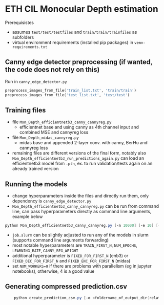 # ETH CIL Monocular Depth estimation

Prerequisistes

- assumes `test/test/testfiles` and `train/train/trainfiles` as subfolders
- virtual environment requirements (installed pip packages) in `venv-requirements.txt`

## Canny edge detector preprocessing (if wanted, the code does not rely on this)

Run in `canny_edge_detector.py`

```python
preprocess_images_from_file('train_list.txt', 'train/train')
preprocess_images_from_file('test_list.txt', 'test/test')
```

## Training files

- file `Mon_Depth_efficientnetb3_canny_cannyreg.py`
  - efficientnet base and using canny as 4th channel input and combined MSE and cannyreg loss
- file `Mon_Depth_midas_cannyreg.py`
  - midas base and appended 2-layer conv. with canny, BerHu and cannyreg loss
- remaining files are different versions of the final form, notably also `Mon_Depth_efficientnetb3_run_predictions_again.py` can load an efficientnetb3 model from `.pth`, ex. to run validation/tests again on an already trained version

## Running the models

- change hyperparameters inside the files and directly run them, only dependency is `canny_edge_detector.py`
- `Mon_Depth_efficientnetb3_canny_cannyreg.py` can be run from command line, can pass hyperparameters directly as command line arguments, example below

```powershell
python Mon_Depth_efficientnetb3_canny_cannyreg.py [-n 10000] [-e 10] [-lr 0.00002] [-cannyregweight 0.1] [-fff 3]
```

- `job.slurm` can be slightly adjusted to run any of the models in slurm (supports command line arguments forwarding)
- most notable hyperparameters are `TRAIN_FIRST_N`, `NUM_EPOCHS`, `LEARNING_RATE`, `CANNY_REG_WEIGHT`
- additional hyperparameter is `FIXED_FOR_FIRST_N` (enb3) or `FIXED_DEC_FOR_FIRST_N` and `FIXED_ENC_FOR_FIRST_N` (midas)
- set `NUM_WORKERS=0` if there are problems with parallelism (eg in jupyter notebooks), otherwise, 4 is a good value

## Generating compressed prediction.csv

```powershell
    python create_prediction_csv.py [-o <foldername_of_output_dir(relative_location)>]
```

